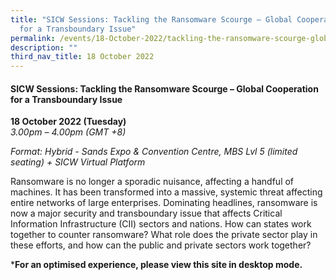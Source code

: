 ```yaml
---
title: "SICW Sessions: Tackling the Ransomware Scourge ​​– Global Cooperation
  for a Transboundary Issue"
permalink: /events/18-October-2022/tackling-the-ransomware-scourge-global-cooperation/
description: ""
third_nav_title: 18 October 2022
---
```

#### **SICW Sessions: Tackling the Ransomware Scourge – Global Cooperation for a Transboundary Issue**


**18 October 2022 (Tuesday)**  
*3.00pm – 4.00pm (GMT +8)*

*Format: Hybrid - Sands Expo & Convention Centre, MBS Lvl 5 (limited seating) + SICW Virtual Platform*

Ransomware is no longer a sporadic nuisance, affecting a handful of machines. It has been transformed into a massive, systemic threat affecting entire networks of large enterprises. Dominating headlines, ransomware is now a major security and transboundary issue that affects Critical Information Infrastructure (CII) sectors and nations. How can states work together to counter ransomware? What role does the private sector play in these efforts, and how can the public and private sectors work together?

***For an optimised experience, please view this site in desktop mode.**